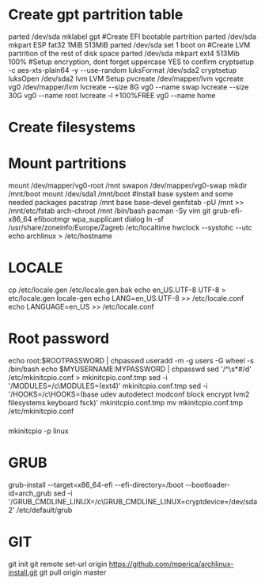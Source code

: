 # Create gpt partrition table
parted /dev/sda mklabel gpt
#Create EFI bootable partrition
parted /dev/sda mkpart ESP fat32 1MiB 513MiB
parted /dev/sda set 1 boot on
#Create LVM partrition of the rest of disk space
parted /dev/sda mkpart ext4 513Mib 100%
#Setup encryption, dont forget uppercase YES to confirm
cryptsetup -c aes-xts-plain64 -y --use-random luksFormat /dev/sda2
cryptsetup luksOpen /dev/sda2 lvm
LVM Setup
pvcreate /dev/mapper/lvm
vgcreate vg0 /dev/mapper/lvm
lvcreate --size 8G vg0 --name swap
lvcreate --size 30G vg0 --name root
lvcreate -l +100%FREE vg0 --name home
# Create filesystems
# Mount partritions
mount /dev/mapper/vg0-root /mnt
swapon /dev/mapper/vg0-swap
mkdir /mnt/boot
mount /dev/sda1 /mnt/boot
#Install base system and some needed packages
pacstrap /mnt base base-devel
genfstab -pU /mnt >> /mnt/etc/fstab
arch-chroot /mnt /bin/bash
pacman -Sy vim git grub-efi-x86_64 efibootmgr wpa_supplicant dialog
ln -sf /usr/share/zoneinfo/Europe/Zagreb  /etc/localtime
hwclock --systohc --utc
echo archlinux > /etc/hostname
# LOCALE
cp /etc/locale.gen /etc/locale.gen.bak
echo en_US.UTF-8 UTF-8 > etc/locale.gen
locale-gen
echo LANG=en_US.UTF-8 >> /etc/locale.conf
echo LANGUAGE=en_US >> /etc/locale.conf
# Root password
echo root:$ROOTPASSWORD | chpasswd
useradd -m -g users -G wheel -s /bin/bash 
echo $MYUSERNAME:MYPASSWORD | chpasswd
sed '/^\s*#/d' /etc/mkinitcpio.conf > mkinitcpio.conf.tmp
sed -i '/MODULES=/c\MODULES=(ext4)' mkinitcpio.conf.tmp 
sed -i '/HOOKS=/c\HOOKS=(base udev autodetect modconf block encrypt lvm2 filesystems keyboard fsck)' mkinitcpio.conf.tmp 
mv mkinitcpio.conf.tmp /etc/mkinitcpio.conf
###
mkinitcpio -p linux
# GRUB
grub-install --target=x86_64-efi --efi-directory=/boot --bootloader-id=arch_grub
sed -i '/GRUB_CMDLINE_LINUX=/c\GRUB_CMDLINE_LINUX=cryptdevice=/dev/sda2' /etc/default/grub
# GIT #
git init
git remote set-url origin https://github.com/mperica/archlinux-install.git
git pull origin master

